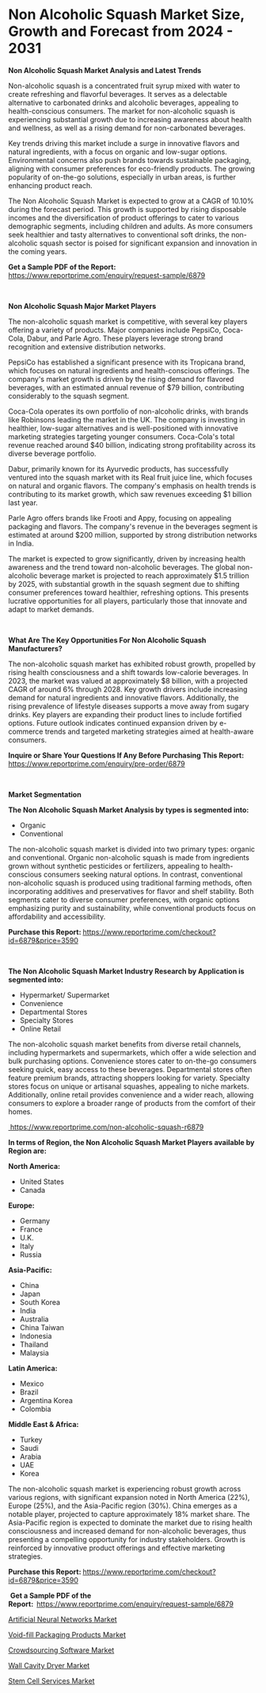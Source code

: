<p><h1>Non Alcoholic Squash Market Size, Growth and Forecast from 2024 - 2031</h1></p><p><strong>Non Alcoholic Squash Market Analysis and Latest Trends</strong></p>
<p><p>Non-alcoholic squash is a concentrated fruit syrup mixed with water to create refreshing and flavorful beverages. It serves as a delectable alternative to carbonated drinks and alcoholic beverages, appealing to health-conscious consumers. The market for non-alcoholic squash is experiencing substantial growth due to increasing awareness about health and wellness, as well as a rising demand for non-carbonated beverages.</p><p>Key trends driving this market include a surge in innovative flavors and natural ingredients, with a focus on organic and low-sugar options. Environmental concerns also push brands towards sustainable packaging, aligning with consumer preferences for eco-friendly products. The growing popularity of on-the-go solutions, especially in urban areas, is further enhancing product reach.</p><p>The Non Alcoholic Squash Market is expected to grow at a CAGR of 10.10% during the forecast period. This growth is supported by rising disposable incomes and the diversification of product offerings to cater to various demographic segments, including children and adults. As more consumers seek healthier and tasty alternatives to conventional soft drinks, the non-alcoholic squash sector is poised for significant expansion and innovation in the coming years.</p></p>
<p><strong>Get a Sample PDF of the Report:&nbsp;</strong> <a href="https://www.reportprime.com/enquiry/request-sample/6879">https://www.reportprime.com/enquiry/request-sample/6879</a></p>
<p>&nbsp;</p>
<p><strong>Non Alcoholic Squash Major Market Players</strong></p>
<p><p>The non-alcoholic squash market is competitive, with several key players offering a variety of products. Major companies include PepsiCo, Coca-Cola, Dabur, and Parle Agro. These players leverage strong brand recognition and extensive distribution networks.</p><p>PepsiCo has established a significant presence with its Tropicana brand, which focuses on natural ingredients and health-conscious offerings. The company's market growth is driven by the rising demand for flavored beverages, with an estimated annual revenue of $79 billion, contributing considerably to the squash segment.</p><p>Coca-Cola operates its own portfolio of non-alcoholic drinks, with brands like Robinsons leading the market in the UK. The company is investing in healthier, low-sugar alternatives and is well-positioned with innovative marketing strategies targeting younger consumers. Coca-Cola's total revenue reached around $40 billion, indicating strong profitability across its diverse beverage portfolio.</p><p>Dabur, primarily known for its Ayurvedic products, has successfully ventured into the squash market with its Real fruit juice line, which focuses on natural and organic flavors. The company's emphasis on health trends is contributing to its market growth, which saw revenues exceeding $1 billion last year.</p><p>Parle Agro offers brands like Frooti and Appy, focusing on appealing packaging and flavors. The company's revenue in the beverages segment is estimated at around $200 million, supported by strong distribution networks in India.</p><p>The market is expected to grow significantly, driven by increasing health awareness and the trend toward non-alcoholic beverages. The global non-alcoholic beverage market is projected to reach approximately $1.5 trillion by 2025, with substantial growth in the squash segment due to shifting consumer preferences toward healthier, refreshing options. This presents lucrative opportunities for all players, particularly those that innovate and adapt to market demands.</p></p>
<p>&nbsp;</p>
<p><strong>What Are The Key Opportunities For Non Alcoholic Squash Manufacturers?</strong></p>
<p><p>The non-alcoholic squash market has exhibited robust growth, propelled by rising health consciousness and a shift towards low-calorie beverages. In 2023, the market was valued at approximately $8 billion, with a projected CAGR of around 6% through 2028. Key growth drivers include increasing demand for natural ingredients and innovative flavors. Additionally, the rising prevalence of lifestyle diseases supports a move away from sugary drinks. Key players are expanding their product lines to include fortified options. Future outlook indicates continued expansion driven by e-commerce trends and targeted marketing strategies aimed at health-aware consumers.</p></p>
<p><strong>Inquire or Share Your Questions If Any Before Purchasing This Report:</strong> <a href="https://www.reportprime.com/enquiry/pre-order/6879">https://www.reportprime.com/enquiry/pre-order/6879</a></p>
<p>&nbsp;</p>
<p><strong>Market Segmentation</strong></p>
<p><strong>The Non Alcoholic Squash Market Analysis by types is segmented into:</strong></p>
<p><ul><li>Organic</li><li>Conventional</li></ul></p>
<p><p>The non-alcoholic squash market is divided into two primary types: organic and conventional. Organic non-alcoholic squash is made from ingredients grown without synthetic pesticides or fertilizers, appealing to health-conscious consumers seeking natural options. In contrast, conventional non-alcoholic squash is produced using traditional farming methods, often incorporating additives and preservatives for flavor and shelf stability. Both segments cater to diverse consumer preferences, with organic options emphasizing purity and sustainability, while conventional products focus on affordability and accessibility.</p></p>
<p><strong>Purchase this Report:&nbsp;</strong><a href="https://www.reportprime.com/checkout?id=6879&price=3590">https://www.reportprime.com/checkout?id=6879&price=3590</a></p>
<p>&nbsp;</p>
<p><strong>The Non Alcoholic Squash Market Industry Research by Application is segmented into:</strong></p>
<p><ul><li>Hypermarket/ Supermarket</li><li>Convenience</li><li>Departmental Stores</li><li>Specialty Stores</li><li>Online Retail</li></ul></p>
<p><p>The non-alcoholic squash market benefits from diverse retail channels, including hypermarkets and supermarkets, which offer a wide selection and bulk purchasing options. Convenience stores cater to on-the-go consumers seeking quick, easy access to these beverages. Departmental stores often feature premium brands, attracting shoppers looking for variety. Specialty stores focus on unique or artisanal squashes, appealing to niche markets. Additionally, online retail provides convenience and a wider reach, allowing consumers to explore a broader range of products from the comfort of their homes.</p></p>
<p><a href="https://www.reportprime.com/non-alcoholic-squash-r6879">&nbsp;https://www.reportprime.com/non-alcoholic-squash-r6879</a></p>
<p><strong>In terms of Region, the Non Alcoholic Squash Market Players available by Region are:</strong></p>
<p>
    <p> <strong> North America: </strong>
        <ul>
            <li>United States</li>
            <li>Canada</li>
        </ul>
        </p> 
    <p> <strong> Europe: </strong>
        <ul>
            <li>Germany</li>
            <li>France</li>
            <li>U.K.</li>
            <li>Italy</li>
            <li>Russia</li>
        </ul>
        </p> 
    <p> <strong> Asia-Pacific: </strong>
        <ul>
            <li>China</li>
            <li>Japan</li>
            <li>South Korea</li>
            <li>India</li>
            <li>Australia</li>
            <li>China Taiwan</li>
            <li>Indonesia</li>
            <li>Thailand</li>
            <li>Malaysia</li>
        </ul>
        </p> 
    <p> <strong> Latin America: </strong>
        <ul>
            <li>Mexico</li>
            <li>Brazil</li>
            <li>Argentina Korea</li>
            <li>Colombia</li>
        </ul>
        </p> 
    <p> <strong> Middle East & Africa: </strong>
        <ul>
            <li>Turkey</li>
            <li>Saudi</li>
            <li>Arabia</li>
            <li>UAE</li>
            <li>Korea</li>
        </ul>
    </p>
    </p>
<p><p>The non-alcoholic squash market is experiencing robust growth across various regions, with significant expansion noted in North America (22%), Europe (25%), and the Asia-Pacific region (30%). China emerges as a notable player, projected to capture approximately 18% market share. The Asia-Pacific region is expected to dominate the market due to rising health consciousness and increased demand for non-alcoholic beverages, thus presenting a compelling opportunity for industry stakeholders. Growth is reinforced by innovative product offerings and effective marketing strategies.</p></p>
<p><strong>Purchase this Report: </strong><a href="https://www.reportprime.com/checkout?id=6879&price=3590">https://www.reportprime.com/checkout?id=6879&price=3590</a></p>
<p>&nbsp;<strong>Get a Sample PDF of the Report:&nbsp;&nbsp;</strong><a href="https://www.reportprime.com/enquiry/request-sample/6879">https://www.reportprime.com/enquiry/request-sample/6879</a></p>
<p><strong></strong></p>
<p><p><a href="https://www.linkedin.com/pulse/artificial-neural-networks-market-share-size-trends-industry-gidpc?trackingId=YgwbVWwmSSu2cCrFYxbz2Q%3D%3D">Artificial Neural Networks Market</a></p><p><a href="https://issuu.com/reportprime-2/docs/void-fill-packaging-products-market_ccd51eb383a357">Void-fill Packaging Products Market</a></p><p><a href="https://medium.com/@torreysmith2023/crowdsourcing-software-market-size-share-competitive-landscape-and-trend-analysis-report-by-21259d364a8f">Crowdsourcing Software Market</a></p><p><a href="https://medium.com/@pippa.ball45457/global-market-pulse-trends-and-growth-analysis-in-wall-cavity-dryer-market-forecasted-for-period-837598f5e107">Wall Cavity Dryer Market</a></p><p><a href="https://www.linkedin.com/pulse/what-influencing-future-stem-cell-services-market-insights-cusvc?trackingId=dM7NMfJSSUuD9j6qInZVpw%3D%3D">Stem Cell Services Market</a></p></p>